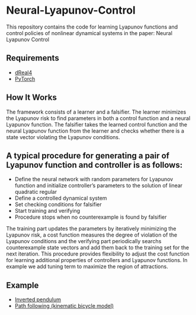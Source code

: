 # Neural-Lyapunov-Control
This repository contains the code for learning Lyapunov functions and control policies of nonlinear dynamical systems in the paper:
Neural Lyapunov Control

## Requirements
- [dReal4](https://github.com/dreal/dreal4)
- [PyTorch](https://pytorch.org/get-started/locally/)

## How It Works
The framework consists of a learner and a falsifier. The learner minimizes the Lyapunov risk to find parameters in both a control function and a neural Lyapunov function. The falsifier takes the learned control function and the neural Lyapunov function from the learner and checks whether there is a state vector violating the Lyapunov conditions.

## A typical procedure for generating a pair of Lyapunov function and controller is as follows:
- Define the neural network with random parameters for Lyapunov function and initialize controller’s parameters to the solution of linear quadratic regular
- Define a controlled dynamical system 
- Set checking conditions for falsifier 
- Start training and verifying 
- Procedure stops when no counterexample is found by falsifier

The training part updates the parameters by iteratively minimizing the Lyapunov risk, a cost function measures the degree of violation of the Lyapunov conditions and the verifying part periodically searchs counterexample state vectors and add them back to the training set for the next iteration. This procedure provides flexibility to adjust the cost function for learning additional properties of controllers and Lyapunov functions. In example we add tuning term to maximize the region of attractions. 

## Example
- [Inverted pendulum](https://github.com/YaChienChang/Neural-Lyapunov-Control/blob/master/Inverted%20_Pendulum.ipynb)
- [Path following (kinematic bicycle model)](https://github.com/YaChienChang/Neural-Lyapunov-Control/blob/master/Path_Following%20(kinematic%20bicycle%20model).ipynb)
